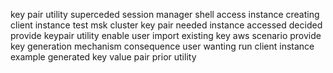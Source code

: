 key pair utility superceded session manager shell access instance creating client instance test msk cluster key pair needed instance accessed decided provide keypair utility enable user import existing key aws scenario provide key generation mechanism consequence user wanting run client instance example generated key value pair prior utility